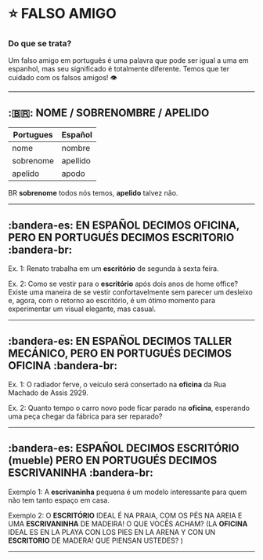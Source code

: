 # :star: FALSO AMIGO

### Do que se trata? 

Um falso amigo em português é uma palavra que pode ser igual a uma em espanhol, mas seu significado é totalmente diferente. Temos que ter cuidado com os falsos amigos! 👁️

---

## :🇧🇷: NOME / SOBRENOMBRE / APELIDO

| Portugues | Español |
| --------- | ------- |
| nome | nombre |
| sobrenome | apellido |
| apelido | apodo | 

BR **sobrenome** todos nós temos, **apelido** talvez não.

---

## :bandera-es: EN ESPAÑOL DECIMOS OFICINA, PERO EN PORTUGUÉS DECIMOS ESCRITORIO  :bandera-br:

Ex. 1: Renato trabalha em um **escritório** de segunda à sexta feira. 

Ex. 2: Como se vestir para o **escritório** após dois anos de home office? Existe uma maneira de 
se vestir confortavelmente sem parecer um desleixo e, agora, com o retorno ao escritório, é um ótimo momento para experimentar um visual elegante, mas casual. 
 
--- 
 
## :bandera-es: EN ESPAÑOL DECIMOS TALLER MECÁNICO, PERO EN PORTUGUÉS DECIMOS OFICINA  :bandera-br:

Ex. 1: O radiador ferve, o veículo será consertado na **oficina** da Rua Machado de Assis 2929.  

Ex. 2: Quanto tempo o carro novo pode ficar parado na **oficina**, esperando uma peça chegar da 
fábrica para ser reparado? 

---

## :bandera-es: ESPAÑOL DECIMOS ESCRITÓRIO (mueble) PERO EN PORTUGUÉS DECIMOS ESCRIVANINHA :bandera-br:

Exemplo 1:  A **escrivaninha** pequena é um modelo interessante para quem não tem tanto espaço em casa.  
 
Exemplo 2: O **ESCRITÓRIO** IDEAL É NA PRAIA, COM OS PÉS NA AREIA E UMA **ESCRIVANINHA** DE MADEIRA! O QUE VOCÊS ACHAM? (LA **OFICINA** IDEAL ES EN LA PLAYA CON LOS PIES EN LA ARENA Y CON UN **ESCRITORIO** DE MADERA! QUE PIENSAN USTEDES? )
  
---
